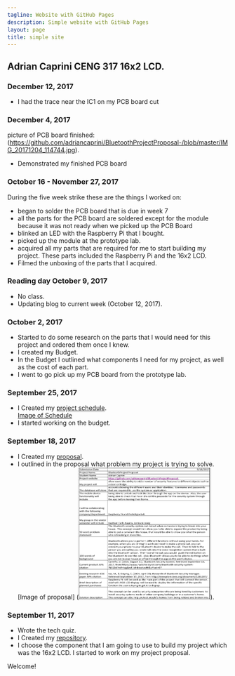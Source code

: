 ```yaml
---
tagline: Website with GitHub Pages
description: Simple website with GitHub Pages
layout: page
title: simple site
---
```


Adrian Caprini CENG 317 16x2 LCD.
-------------

### December 12, 2017
* I had the trace near the IC1 on my PCB board cut 

### December 4, 2017
picture of PCB board finished: (https://github.com/adriancaprini/BluetoothProjectProposal-/blob/master/IMG_20171204_114744.jpg).
* Demonstrated my finished PCB board

### October 16 - November 27, 2017
During the five week strike these are the things I worked on:
* began to solder the PCB board that is due in week 7
* all the parts for the PCB board are soldered except for the module because it was not ready when we picked up the PCB Board   
* blinked an LED with the Raspberry Pi that I bought.
* picked up the module at the prototype lab.
* acquired all my parts that are required for me to start building my project.  These parts included the Raspberry Pi and the 16x2 LCD.
* Filmed the unboxing of the parts that I acquired.

### Reading day October 9, 2017
* No class.
* Updating blog to current week (October 12, 2017).

### October 2, 2017
* Started to do some research on the parts that I would need for this project and ordered them once I knew.
* I created my Budget. 
* In the Budget I outlined what components I need for my project, as well as the cost of each part. 
* I went to go pick up my PCB board from the prototype lab.

### September 25, 2017

* I Created my [project schedule](https://github.com/adriancaprini/BluetoothProjectProposal-/blob/master/Hardware%20Production%20Project%20Schedule.mpp).  
[Image of Schedule](https://raw.githubusercontent.com/six0four/StudentSenseHat/master/documentation/Week3RubricforProjectSchedule.jpg)
* I started working on the budget.

### September 18, 2017

* I Created my [proposal](https://github.com/adriancaprini/BluetoothProjectProposal-/blob/master/ProposalContentStudentNameRev02.pdf). 
* I outlined in the proposal what problem my project is trying to solve. 
[Image of proposal] (<img src="https://raw.githubusercontent.com/adriancaprini/BluetoothProjectProposal-/master/Hardware%20proposal.PNG" alt="Proposal" width="300" height="300">).


### September 11, 2017

* Wrote the tech quiz. 
* I Created my [repository](https://github.com/adriancaprini/BluetoothProjectProposal-). 
* I choose the component that I am going to use to build my project which was the 16x2 LCD. I started to work on my project proposal. 

Welcome!

